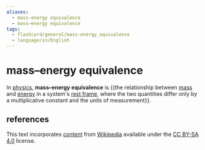 ```yaml
---
aliases:
  - mass-energy equivalence
  - mass–energy equivalence
tags:
  - flashcard/general/mass-energy_equivalence
  - language/in/English
---
```


# mass–energy equivalence

In [physics](physics.md), __mass–energy equivalence__ is {{the relationship between [mass](mass.md) and [energy](energy.md) in a system's [rest frame](rest%20frame.md), where the two quantities differ only by a multiplicative constant and the units of measurement}}. <!--SR:!2024-06-30,4,270-->

## references

This text incorporates [content](https://en.wikipedia.org/wiki/mass–energy_equivalence) from [Wikipedia](Wikipedia.md) available under the [CC BY-SA 4.0](https://creativecommons.org/licenses/by-sa/4.0/) license.
